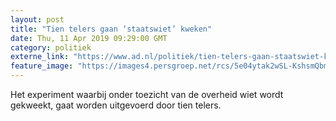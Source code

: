 ```yaml
---
layout: post
title: "Tien telers gaan ‘staatswiet’ kweken"
date: Thu, 11 Apr 2019 09:29:00 GMT
category: politiek
externe_link: "https://www.ad.nl/politiek/tien-telers-gaan-staatswiet-kweken~a7adc06a/"
feature_image: "https://images4.persgroep.net/rcs/5e04ytak2wSL-KshsmQbmJvaxU0/diocontent/143395900/_fitwidth/400/?appId=21791a8992982cd8da851550a453bd7f&quality=0.7"
---
```


Het experiment waarbij onder toezicht van de overheid wiet wordt gekweekt, gaat worden uitgevoerd door tien telers.
